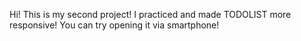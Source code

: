 Hi!
This is my second project!
I practiced and made TODOLIST more responsive!
You can try opening it via smartphone!
